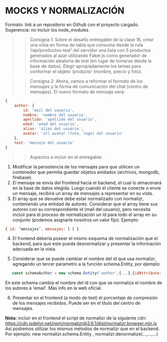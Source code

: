 # MOCKS Y NORMALIZACIÓN

Formato: link a un repositorio en Github con el proyecto cargado.
Sugerencia: no incluir los node_modules

> > Consigna 1:
> > Sobre el desafío entregable de la clase 16, crear una vista en forma de tabla que consuma desde la ruta ‘/api/productos-test’ del servidor una lista con 5 productos generados al azar utilizando Faker.js como generador de información aleatoria de test (en lugar de tomarse desde la base de datos). Elegir apropiadamente los temas para conformar el objeto ‘producto’ (nombre, precio y foto).

> > Consigna 2:
> > Ahora, vamos a reformar el formato de los mensajes y la forma de comunicación del chat (centro de mensajes).
> > El nuevo formato de mensaje será:

```javascript
{
    author: {
        id: 'mail del usuario',
        nombre: 'nombre del usuario',
        apellido: 'apellido del usuario',
        edad: 'edad del usuario',
        alias: 'alias del usuario',
        avatar: 'url avatar (foto, logo) del usuario'
    },
    text: 'mensaje del usuario'
}
```

> > Aspectos a incluir en el entregable:

1. Modificar la persistencia de los mensajes para que utilicen un contenedor que permita guardar objetos anidados (archivos, mongodb, firebase).
2. El mensaje se envía del frontend hacia el backend, el cual lo almacenará en la base de datos elegida. Luego cuando el cliente se conecte o envie un mensaje, recibirá un array de mensajes a representar en su vista.
3. El array que se devuelve debe estar normalizado con normalizr, conteniendo una entidad de autores. Considerar que el array tiene sus autores con su correspondiente id (mail del usuario), pero necesita incluir para el proceso de normalización un id para todo el array en su conjunto (podemos asignarle nosotros un valor fijo).
   Ejemplo:

```javascript
{ id: ‘mensajes’, mensajes: [ ] }
```

4. El frontend debería poseer el mismo esquema de normalización que el backend, para que este pueda desnormalizar y presentar la información adecuada en la vista.

5. Considerar que se puede cambiar el nombre del id que usa normalizr, agregando un tercer parametro a la función schema.Entity, por ejemplo:

```javascript
   const schemaAuthor = new schema.Entity('author',{...},{idAttribute: 'email'});
```

En este schema cambia el nombre del id con que se normaliza el nombre de los autores a 'email'. Más info en la web oficial.

6. Presentar en el frontend (a modo de test) el porcentaje de compresión de los mensajes recibidos. Puede ser en el título del centro de mensajes.

**Nota:** incluir en el frontend el script de normalizr de la siguiente cdn: https://cdn.jsdelivr.net/npm/normalizr@3.6.1/dist/normalizr.browser.min.js
Así podremos utilizar los mismos métodos de normalizr que en el backend. Por ejemplo: new normalizr.schema.Entity , normalizr.denormalize(...,...,...)
